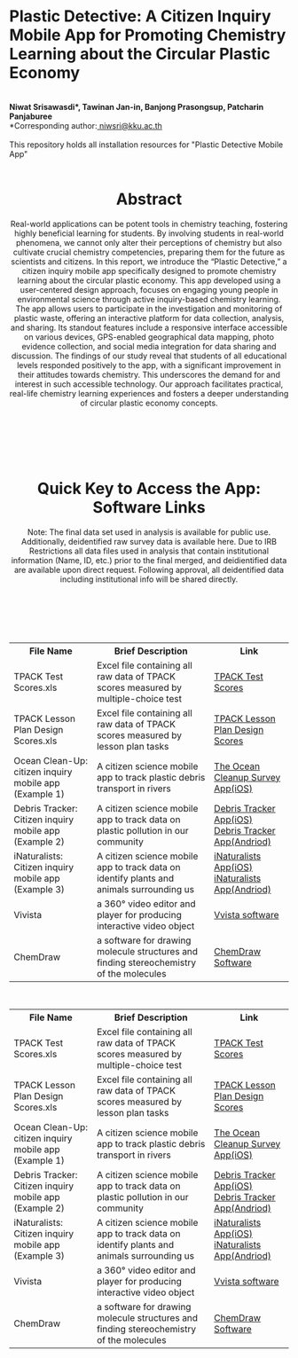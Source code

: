 # Plastic Detective: A Citizen Inquiry Mobile App for Promoting Chemistry Learning about the Circular Plastic Economy
<br>
<b>Niwat Srisawasdi*, Tawinan Jan-in, Banjong Prasongsup, Patcharin Panjaburee</b><br>
*Corresponding author:<a href= "mailto: niwsri@kku.ac.th"> niwsri@kku.ac.th </a><br>
<br>
This repository holds all installation resources for "Plastic Detective Mobile App"<br>
<br>
<header>
  <h1>Abstract</h1>
  <p>Real-world applications can be potent tools in chemistry teaching, fostering highly beneficial learning for students. By involving students in real-world phenomena, we cannot only alter their perceptions of chemistry but also cultivate crucial chemistry competencies, preparing them for the future as scientists and citizens. In this report, we introduce the “Plastic Detective,” a citizen inquiry mobile app specifically designed to promote chemistry learning about the circular plastic economy. This app developed using a user-centered design approach, focuses on engaging young people in environmental science through active inquiry-based chemistry learning. The app allows users to participate in the investigation and monitoring of plastic waste, offering an interactive platform for data collection, analysis, and sharing. Its standout features include a responsive interface accessible on various devices, GPS-enabled geographical data mapping, photo evidence collection, and social media integration for data sharing and discussion. The findings of our study reveal that students of all educational levels responded positively to the app, with a significant improvement in their attitudes towards chemistry. This underscores the demand for and interest in such accessible technology. Our approach facilitates practical, real-life chemistry learning experiences and fosters a deeper understanding of circular plastic economy concepts.</p>
</header>
<br>
<br>
<header>
  <h1>Quick Key to Access the App: Software Links</h1>
  <p>Note: The final data set used in analysis is available for public use. Additionally, deidentified raw survey data is available here. Due to IRB Restrictions all data files used in analysis that contain institutional information (Name, ID, etc.) prior to the final merged, and deidientified data are available upon direct request. Following approval, all deidentified data including institutional info will be shared directly.</p>
</header><br>
<br>
<table>
  <tr>
    <th>File Name</th>
    <th>Brief Description</th>
    <th>Link</th>
  </tr>
  <tr>
    <td>TPACK Test Scores.xls</td>
    <td>Excel file containing all raw data of TPACK scores measured by multiple-choice test</td>
    <td><a href="https://github.com/niwsri/CERP-Data-TPACK-CCCs-/blob/main/TPACK%20Test%20Scores.xls">TPACK Test Scores</a></td>
  </tr>
  <tr>
    <td>TPACK Lesson Plan Design Scores.xls</td>
    <td>Excel file containing all raw data of TPACK scores measured by lesson plan tasks</td>
    <td><a href="https://github.com/niwsri/CERP-Data-TPACK-CCCs-/blob/main/TPACK%20Lesson%20Plan%20Design%20Scores.xls">TPACK Lesson Plan Design Scores</a></td>
  </tr>
  <tr>
    <td>Ocean Clean-Up: citizen inquiry mobile app (Example 1)</td>
    <td>A citizen science mobile app to track plastic debris transport in rivers</td>
    <td><a href="https://apps.apple.com/nl/app/the-ocean-cleanup-survey-app/id1533071965">The Ocean Cleanup Survey App(iOS)</a></td>
  </tr>
  <tr>
    <td>Debris Tracker: Citizen inquiry mobile app (Example 2)</td>
    <td>A citizen science mobile app to track data on plastic pollution in our community</td>
    <td><a href="https://apps.apple.com/us/app/marine-debris-tracker/id432758761?mt=8&amp;ign-mpt=uo%3D4">Debris Tracker App(iOS)<br>
    <a href="https://play.google.com/store/apps/details?id=edu.uga.engr.geolog.marinedebristrack">Debris Tracker App(Andriod)</a></td>
  </tr>
  <tr>
    <td>iNaturalists: Citizen inquiry mobile app (Example 3)</td>
    <td>A citizen science mobile app to track data on identify plants and animals surrounding us</td>
    <td><a href="https://apps.apple.com/us/app/inaturalist/id421397028">iNaturalists App(iOS)<br>
    <a href="https://play.google.com/store/apps/details?id=org.inaturalist.android">iNaturalists App(Andriod)</a></td>
  </tr>
  <tr>
    <td>Vivista</td>
    <td>a 360° video editor and player for producing interactive video object</td>
    <td><a href="https://github.com/pxl-research/Vivista-Legacy/releases">Vvista software</a></td>
  </tr>
  <tr>
    <td>ChemDraw</td>
    <td>a software for drawing molecule structures and finding stereochemistry of the molecules</td>
    <td><a href="https://revvitysignals.com/products/research/chemdraw">ChemDraw Software</a></td>
  </tr>
</table>
<br>
<table>
  <tr>
    <th>File Name</th>
    <th>Brief Description</th>
    <th>Link</th>
  </tr>
  <tr>
    <td>TPACK Test Scores.xls</td>
    <td>Excel file containing all raw data of TPACK scores measured by multiple-choice test</td>
    <td><a href="https://github.com/niwsri/CERP-Data-TPACK-CCCs-/blob/main/TPACK%20Test%20Scores.xls">TPACK Test Scores</a></td>
  </tr>
  <tr>
    <td>TPACK Lesson Plan Design Scores.xls</td>
    <td>Excel file containing all raw data of TPACK scores measured by lesson plan tasks</td>
    <td><a href="https://github.com/niwsri/CERP-Data-TPACK-CCCs-/blob/main/TPACK%20Lesson%20Plan%20Design%20Scores.xls">TPACK Lesson Plan Design Scores</a></td>
  </tr>
  <tr>
    <td>Ocean Clean-Up: citizen inquiry mobile app (Example 1)</td>
    <td>A citizen science mobile app to track plastic debris transport in rivers</td>
    <td><a href="https://apps.apple.com/nl/app/the-ocean-cleanup-survey-app/id1533071965">The Ocean Cleanup Survey App(iOS)</a></td>
  </tr>
  <tr>
    <td>Debris Tracker: Citizen inquiry mobile app (Example 2)</td>
    <td>A citizen science mobile app to track data on plastic pollution in our community</td>
    <td><a href="https://apps.apple.com/us/app/marine-debris-tracker/id432758761?mt=8&amp;ign-mpt=uo%3D4">Debris Tracker App(iOS)<br>
    <a href="https://play.google.com/store/apps/details?id=edu.uga.engr.geolog.marinedebristrack">Debris Tracker App(Andriod)</a></td>
  </tr>
  <tr>
    <td>iNaturalists: Citizen inquiry mobile app (Example 3)</td>
    <td>A citizen science mobile app to track data on identify plants and animals surrounding us</td>
    <td><a href="https://apps.apple.com/us/app/inaturalist/id421397028">iNaturalists App(iOS)<br>
    <a href="https://play.google.com/store/apps/details?id=org.inaturalist.android">iNaturalists App(Andriod)</a></td>
  </tr>
  <tr>
    <td>Vivista</td>
    <td>a 360° video editor and player for producing interactive video object</td>
    <td><a href="https://github.com/pxl-research/Vivista-Legacy/releases">Vvista software</a></td>
  </tr>
  <tr>
    <td>ChemDraw</td>
    <td>a software for drawing molecule structures and finding stereochemistry of the molecules</td>
    <td><a href="https://revvitysignals.com/products/research/chemdraw">ChemDraw Software</a></td>
  </tr>
</table>
